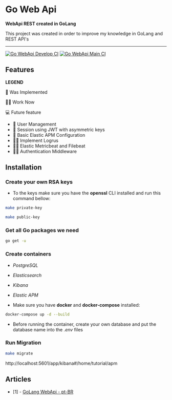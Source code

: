 # Go Web Api

**WebApi REST created in GoLang**

This project was created in order to improve my knowledge in GoLang and REST API's

---

[![Go WebApi Develop CI](https://github.com/ralvescosta/go_webapi/actions/workflows/ci_push_develop.yaml/badge.svg?branch=develop)](https://github.com/ralvescosta/go_webapi/actions/workflows/ci_push_develop.yaml)
[![Go WebApi Main CI](https://github.com/ralvescosta/go_webapi/actions/workflows/ci_push_main.yaml/badge.svg?branch=main)](https://github.com/ralvescosta/go_webapi/actions/workflows/ci_push_main.yaml)


## Features

**LEGEND**

📝 Was Implemented

🧑‍💻 Work Now

💻 Future feature 

- 📝 User Management
- 📝 Session using JWT with asymmetric keys
- 📝 Basic Elastic APM Configuration
- 🧑‍💻 Implement Logrus
- 🧑‍💻 Elastic Metricbeat and Filebeat
- 🧑‍💻 Authentication Middleware

## Installation

### Create your own RSA keys

- To the keys make sure you have the **openssl** CLI installed and run this command bellow:

```bash
make private-key
```

```bash
make public-key
```

### Get all Go packages we need

```bash
go get -u
```

### Create containers

- *PostgreSQL*
- *Elasticsearch*
- *Kibana*
- *Elastic APM*

- Make sure you have **docker** and **docker-compose** installed:

```bash
docker-compose up -d --build
```

- Before running the container, create your own database and put the database name into the *.env* files

### Run Migration

```bash
make migrate
```

http://localhost:5601/app/kibana#/home/tutorial/apm

## Articles

- [1] - [GoLang WebApi - pt-BR](https://ralvescosta.medium.com/como-estruturar-webapi-em-golang-e2a41502d809)